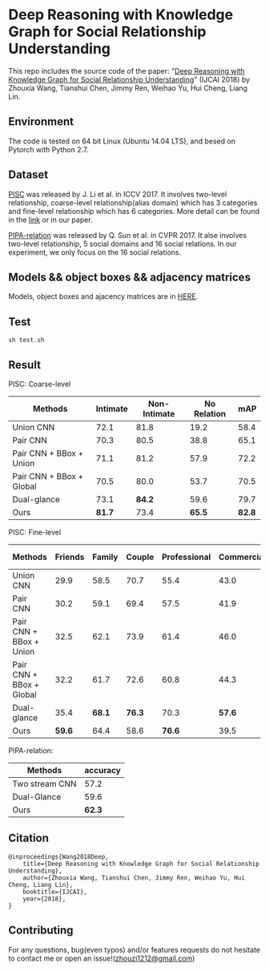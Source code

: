 # Deep Reasoning with Knowledge Graph for Social Relationship Understanding

This repo includes the source code of the paper: "[Deep Reasoning with Knowledge Graph for Social Relationship Understanding](https://arxiv.org/abs/1807.00504)" (IJCAI 2018) by Zhouxia Wang, Tianshui Chen, Jimmy Ren, Weihao Yu, Hui Cheng, Liang Lin.

## Environment

The code is tested on 64 bit Linux (Ubuntu 14.04 LTS), and besed on Pytorch with Python 2.7.

## Dataset
[PISC](https://zenodo.org/record/1059155#.WznPu_F97CI) was released by J. Li et al. in ICCV 2017. It involves two-level relationship, coarse-level relationship(alias domain) which has 3 categories and fine-level relationship which has 6 categories. More detail can be found in the [link](https://zenodo.org/record/1059155#.WznPu_F97CI) or in our paper.

[PIPA-relation](https://www.mpi-inf.mpg.de/departments/computer-vision-and-multimodal-computing/research/human-activity-recognition/social-relation-recognition/) was released by Q. Sun et al. in CVPR 2017. It alse involves two-level relationship, 5 social domains and 16 social relations. In our experiment, we only focus on the 16 social relations.

## Models && object boxes && adjacency matrices
Models, object boxes and ajacency matrices are in [HERE](https://pan.baidu.com/s/13tvWT5FmfvIFaBRE9nq1WQ).

## Test

    sh test.sh
    
## Result

PISC: Coarse-level

Methods|Intimate|Non-Intimate|No Relation|mAP
-|-|-|-|-
Union CNN  | 72.1 | 81.8 | 19.2| 58.4
Pair CNN  | 70.3 | 80.5 | 38.8 | 65.1
Pair CNN + BBox + Union  | 71.1 | 81.2 | 57.9 | 72.2
Pair CNN + BBox + Global | 70.5 | 80.0 | 53.7 | 70.5
Dual-glance | 73.1 | **84.2** | 59.6 | 79.7 | 35.4 | 79.7
Ours | **81.7** | 73.4 | **65.5** | **82.8**

PISC: Fine-level

Methods|Friends|Family|Couple|Professional|Commercial|No Relation|mAP
-|-|-|-|-|-|-|-
Union CNN | 29.9 | 58.5 | 70.7 | 55.4 | 43.0 | 19.6 | 43.5
Pair CNN  | 30.2 | 59.1 | 69.4 | 57.5 | 41.9 | 34.2 | 48.2
Pair CNN + BBox + Union  | 32.5 | 62.1 | 73.9 | 61.4 | 46.0 | 52.1 | 56.9
Pair CNN + BBox + Global | 32.2 | 61.7 | 72.6 | 60.8 | 44.3 | 51.0 | 54.6
Dual-glance | 35.4 | **68.1** | **76.3** | 70.3 | **57.6** | 60.9 | 63.2
Ours | **59.6** | 64.4 | 58.6 | **76.6** | 39.5 | **67.7** | **68.7**

PIPA-relation: 

Methods   | accuracy 
-|-
Two stream CNN | 57.2
Dual-Glance | 59.6 
Ours  | **62.3**

## Citation
    @inproceedings{Wang2018Deep,
        title={Deep Reasoning with Knowledge Graph for Social Relationship Understanding},
        author={Zhouxia Wang, Tianshui Chen, Jimmy Ren, Weihao Yu, Hui Cheng, Liang Lin},
        booktitle={IJCAI},
        year={2018},
    }

## Contributing
For any questions, bug(even typos) and/or features requests do not hesitate to contact me or open an issue!(zhouzi1212@gmail.com)
